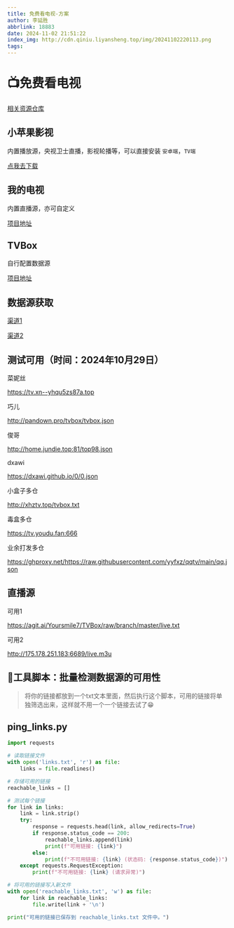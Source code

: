 ```yaml
---
title: 免费看电视-方案
author: 李延胜
abbrlink: 18883
date: 2024-11-02 21:51:22
index_img: http://cdn.qiniu.liyansheng.top/img/20241102220113.png
tags:
---
```

# 📺免费看电视

[相关资源仓库](https://github.com/yan-sheng-li/TvBox-solution)

## 小苹果影视

内置播放源，央视卫士直播，影视轮播等，可以直接安装 `安卓端`，`TV端`

[点我去下载](http://www.xpgtv.com/)

## 我的电视

内置直播源，亦可自定义

[项目地址](https://github.com/yaoxieyoulei/mytv-android)

## TVBox

自行配置数据源

[项目地址](https://github.com/a736240087/tvbox)

## 数据源获取

[渠道1](https://www.juwanhezi.com/other/jsonlist)

[渠道2](https://github.com/Guovin/TV)

## 测试可用（时间：2024年10月29日）
菜妮丝

https://tv.xn--yhqu5zs87a.top

巧儿

http://pandown.pro/tvbox/tvbox.json

俊哥

http://home.jundie.top:81/top98.json

dxawi

https://dxawi.github.io/0/0.json

小盒子多仓

http://xhztv.top/tvbox.txt

毒盒多仓

https://tv.youdu.fan:666


业余打发多仓

https://ghproxy.net/https://raw.githubusercontent.com/yyfxz/qqtv/main/qq.json


## 直播源
可用1

https://agit.ai/Yoursmile7/TVBox/raw/branch/master/live.txt

可用2

http://175.178.251.183:6689/live.m3u


## 🔧工具脚本：批量检测数据源的可用性

> 将你的链接都放到一个txt文本里面，然后执行这个脚本，可用的链接将单独筛选出来，这样就不用一个一个链接去试了😁

## ping_links.py
```python
import requests

# 读取链接文件
with open('links.txt', 'r') as file:
    links = file.readlines()

# 存储可用的链接
reachable_links = []

# 测试每个链接
for link in links:
    link = link.strip()
    try:
        response = requests.head(link, allow_redirects=True)
        if response.status_code == 200:
            reachable_links.append(link)
            print(f"可用链接: {link}")
        else:
            print(f"不可用链接: {link} (状态码: {response.status_code})")
    except requests.RequestException:
        print(f"不可用链接: {link} (请求异常)")

# 将可用的链接写入新文件
with open('reachable_links.txt', 'w') as file:
    for link in reachable_links:
        file.write(link + '\n')

print("可用的链接已保存到 reachable_links.txt 文件中。")
```
